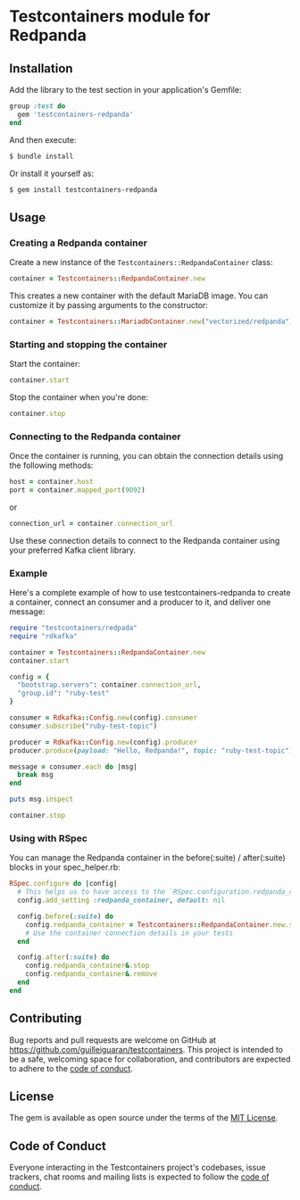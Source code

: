 # Testcontainers module for Redpanda

## Installation

Add the library to the test section in your application's Gemfile:

```ruby
group :test do
  gem 'testcontainers-redpanda'
end
```

And then execute:

```bash
$ bundle install
```

Or install it yourself as:

```bash
$ gem install testcontainers-redpanda
```

## Usage

### Creating a Redpanda container

Create a new instance of the `Testcontainers::RedpandaContainer` class:

```ruby
container = Testcontainers::RedpandaContainer.new
```


This creates a new container with the default MariaDB image. You can customize it by passing arguments to the constructor:

```ruby
container = Testcontainers::MariadbContainer.new("vectorized/redpanda")
```

### Starting and stopping the container

Start the container:

```ruby
container.start
```


Stop the container when you're done:

```ruby
container.stop
```

### Connecting to the Redpanda container

Once the container is running, you can obtain the connection details using the following methods:

```ruby
host = container.host
port = container.mapped_port(9092)
```

or

```ruby
connection_url = container.connection_url
```


Use these connection details to connect to the Redpanda container using your preferred Kafka client library.



### Example

Here's a complete example of how to use testcontainers-redpanda to create a container, connect an consumer and a producer to it, and deliver one message:

```ruby
require "testcontainers/redpada"
require "rdkafka"

container = Testcontainers::RedpandaContainer.new
container.start

config = {
  "bootstrap.servers": container.connection_url,
  "group.id": "ruby-test"
}

consumer = Rdkafka::Config.new(config).consumer
consumer.subscribe("ruby-test-topic")

producer = Rdkafka::Config.new(config).producer
producer.produce(payload: "Hello, Redpanda!", topic: "ruby-test-topic").wait

message = consumer.each do |msg|
  break msg
end

puts msg.inspect

container.stop
```

### Using with RSpec

You can manage the Redpanda container in the before(:suite) / after(:suite) blocks in your spec_helper.rb:

```ruby
RSpec.configure do |config|
  # This helps us to have access to the `RSpec.configuration.redpanda_container` without using global variables.
  config.add_setting :redpanda_container, default: nil

  config.before(:suite) do
    config.redpanda_container = Testcontainers::RedpandaContainer.new.start
    # Use the container connection details in your tests
  end

  config.after(:suite) do
    config.redpanda_container&.stop
    config.redpanda_container&.remove
  end
end
```

## Contributing

Bug reports and pull requests are welcome on GitHub at https://github.com/guilleiguaran/testcontainers. This project is intended to be a safe, welcoming space for collaboration, and contributors are expected to adhere to the [code of conduct](https://github.com/testcontainers/testcontainers-ruby/blob/main/CODE_OF_CONDUCT.md).

## License

The gem is available as open source under the terms of the [MIT License](https://opensource.org/licenses/MIT).

## Code of Conduct

Everyone interacting in the Testcontainers project's codebases, issue trackers, chat rooms and mailing lists is expected to follow the [code of conduct](https://github.com/testcontainers/testcontainers-ruby/blob/main/CODE_OF_CONDUCT.md).
